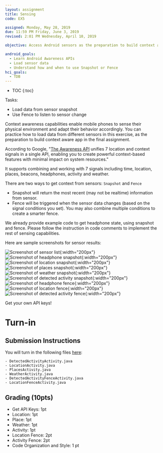 ```yaml
---
layout: assignment
title: Sensing
code: EX5

assigned: Monday, May 28, 2019
due: 11:59 PM Friday, June 3, 2019
revised: 2:01 PM Wednesday, April 10, 2019

objective: Access Android sensors as the preparation to build context aware application.

android_goals:
  - Learn Android Awareness APIs
  - Load sensor data
  - Understand how and when to use Snapshot or Fence
hci_goals:
  - TDB
---
```


- TOC
{:toc}

Tasks:
- Load data from sensor snapshot
- Use Fence to listen to sensor change

Context awareness capabilities enable mobile phones to sense their physical environment and adapt their behavior accordingly. You can practice how to load data from different sensors in this exercise, as the preparation to build context aware app in the final assignment.

According to Google, "[The Awareness API](https://developers.google.com/awareness/) unifies 7 location and context signals in a single API, enabling you to create powerful context-based features with minimal impact on system resources."

It supports combining and working with 7 signals including time, location, places, beacons, headphones, activity and weather.

There are two ways to get context from sensors: `Snapshot` and `Fence`
- Snapshot will return the most recent (may not be realtime) information from sensor.
- Fence will be triggered when the sensor data changes (based on the signal conditions you set). You may also combine multiple conditions to create a smarter fence.

We already provide example code to get headphone state, using snapshot and fence. Please follow the instruction in code comments to implement the rest of sensing capabilities.

Here are sample screenshots for sensor results:

![Screenshot of sensor list](sensing/1.png){:width="200px"}
![Screenshot of headphone snapshot](sensing/2.png){:width="200px"}
![Screenshot of location snapshot](sensing/3.png){:width="200px"}
![Screenshot of places snapshot](sensing/4.png){:width="200px"}
![Screenshot of weather snapshot](sensing/5.png){:width="200px"}
![Screenshot of detected activity snapshot](sensing/6.png){:width="200px"}
![Screenshot of headphone fence](sensing/7.png){:width="200px"}
![Screenshot of location fence](sensing/8.png){:width="200px"}
![Screenshot of detected activity fence](sensing/9.png){:width="200px"}

Get your own API keys!

<!--
Notes for TA:

This key is necessary for Awareness API. You may apply a new one, or use this one.

<meta-data
  android:name="com.google.android.awareness.API_KEY"
  android:value="AIzaSyBnMlGBLJ6fcK9Jx6eDmGISfl8Vsp87edo" />

Include this key to make Places API work.

<meta-data
  android:name="com.google.android.geo.API_KEY"
  android:value="AIzaSyBnMlGBLJ6fcK9Jx6eDmGISfl8Vsp87edo" />

How to simulate detected activity
https://stackoverflow.com/questions/45292256/is-it-possible-to-simulate-detected-activities-for-the-activityrecognitionapi-fo?rq=1
Only works on emulator or rooted device!

adb root
adb shell am broadcast -a com.google.gservices.intent.action.GSERVICES_OVERRIDE -e 'location:mock_activity_type' 'WALKING'

Must restart Google Play Services to refresh sensing:
adb shell ps -A | grep com.google.android.gms.persistent | awk '{print $2}' | xargs adb shell kill

May have delay, but acceptable (30s)
-->

# Turn-in

## Submission Instructions

You will turn in the following files <a href="javascript:alert('Turn-in link pending assignment release');">here</a>:

```
- DetectedActivityActivity.java
- LocationActivity.java
- PlacesActivity.java
- WeatherActivity.java
- DetectedActivityFenceActivity.java
- LocationFenceActivity.java
```

## Grading (10pts)

- Get API Keys: 1pt
- Location: 1pt
- Place: 1pt
- Weather: 1pt
- Activity: 1pt
- Location Fence: 2pt
- Activity Fence: 2pt
- Code Organization and Style: 1 pt
